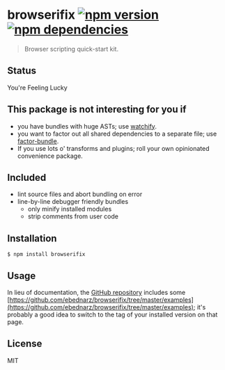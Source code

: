 # browserifix [![npm version][npm-image]][npm-url] [![npm dependencies][david-image]][david-url]

> Browser scripting quick-start kit.

## Status

You're Feeling Lucky

## This package is not interesting for you if

- you have bundles with huge ASTs; 
  use [watchify](https://www.npmjs.com/package/watchify).
- you want to factor out all shared dependencies to a separate file;
  use [factor-bundle](https://www.npmjs.com/package/factor-bundle).
- If you use lots o' transforms and plugins; 
  roll your own opinionated convenience package.

## Included

- lint source files and abort bundling on error
- line-by-line debugger friendly bundles
    - only minify installed modules
    - strip comments from user code

## Installation

    $ npm install browserifix
    
## Usage

In lieu of documentation, the 
[GitHub repository](https://github.com/ebednarz/browserifix) 
includes some
[https://github.com/ebednarz/browserifix/tree/master/examples](https://github.com/ebednarz/browserifix/tree/master/examples);
it's probably a good idea to switch to the tag of your installed version 
on that page.

## License

MIT

[david-image]: https://img.shields.io/david/ebednarz/browserifix.svg?style=flat-square
[david-url]: https://david-dm.org/ebednarz/browserifix
[npm-image]: https://img.shields.io/npm/v/browserifix.svg?style=flat-square
[npm-url]: https://www.npmjs.com/package/browserifix
